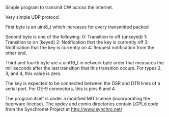 Simple program to transmit CW across the internet.

Very simple UDP protocol

First byte is an uint8_t which increases for every transmitted packed

Second byte is one of the following:
0: Transition to off (unkeyed)
1: Transition to on (keyed)
2: Notification that the key is currently off
3: Notification that the key is currently on
4: Request notification from the other end.

Third and fourth byte are a uint16_t in network byte order that measures
the milliseconds after the last transition that this transition occurs.
For types 2, 3, and 4, this value is zero.

The key is expected to be connected between the DSR and DTR lines of a serial
port.  For DE-9 connectors, this is pins 6 and 4.

The program itself is under a modified MIT license (incorporating the beerware
license).  The xpdev and comio directories contain LGPLd code from the
Synchronet Project at http://www.synchro.net/
